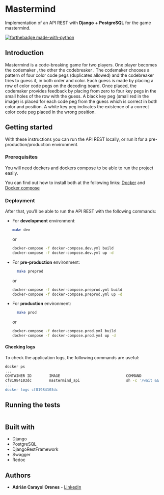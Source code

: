 # Mastermind
Implementation of an API REST with **Django** + **PostgreSQL** for the game mastermind.

[![forthebadge made-with-python](http://ForTheBadge.com/images/badges/made-with-python.svg)](https://www.python.org/)

## Introduction
Mastermind is a code-breaking game for two
players. One player becomes the codemaker , the
other the codebreaker . The codemaker chooses a
pattern of four color code pegs (duplicates
allowed) and the codebreaker tries to guess it, in
both order and color.
Each guess is made by placing a row of color
code pegs on the decoding board. Once placed,
the codemaker provides feedback by placing from
zero to four key pegs in the small holes of the row
with the guess. A black key peg (small red in the
image) is placed for each code peg from the guess
which is correct in both color and position. A white
key peg indicates the existence of a correct color
code peg placed in the wrong position.

## Getting started
With these instructions you can run the API REST locally, or run it for a pre-production/production environment.

### Prerequisites
You will need dockers and dockers compose to be able to run the project easily.

You can find out how to install both at the following links:
[Docker](https://docs.docker.com/install/linux/docker-ce/ubuntu/) and [Docker compose](https://docs.docker.com/compose/install/)

### Deployment
After that, you'll be able to run the API REST with the following commands:

* For **development** environment:
   ```bash
   make dev
   ```
  or
  ```bash
  docker-compose -f docker-compose.dev.yml build
  docker-compose -f docker-compose.dev.yml up -d
  ```

* For **pre-production** environment:
  ```bash
    make preprod
  ```
  or
  ```bash
  docker-compose -f docker-compose.preprod.yml build
  docker-compose -f docker-compose.preprod.yml up -d
  ```

* For **production** environment:
  ```bash
    make prod
  ```
  or
  ```bash
  docker-compose -f docker-compose.prod.yml build
  docker-compose -f docker-compose.prod.yml up -d
  ```

#### Checking logs
To check the application logs, the following commands are useful:

```bash
docker ps
...
CONTAINER ID        IMAGE                              COMMAND                  CREATED             STATUS              PORTS                                                   NAMES
cf81984103dc        mastermind_api                     sh -c '/wait && ..."     3 days ago          Up 20 seconds       80/tcp
...
docker logs cf81984103dc
```

## Running the tests
```bash
```

## Built with
* Django
* PostgreSQL
* DjangoRestFramework
* Swagger
* Redoc

## Authors
* **Adrián Carayol Orenes** - [LinkedIn](https://www.linkedin.com/in/adrian-carayol-orenes-027016108/) 